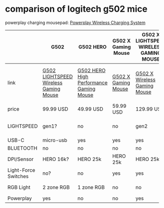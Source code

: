 # comparison of logitech g502 mice

powerplay charging mousepad: [Powerplay Wireless Charging System](https://www.logitechg.com/en-us/products/gaming-mouse-pads/powerplay-wireless-charging.943-000109.html)

|                      | G502                                                                                                                                             | G502 HERO                                                                                                                           | G502 X Gaming Mouse                                                                                              | G502 X LIGHTSPEED WIRELESS GAMING MOUSE                                                                                      | G502 X PLUS GAMING MOUSE                                                                                                                   | MX Master 3S                                                                              |
| -------------------- | ------------------------------------------------------------------------------------------------------------------------------------------------ | ----------------------------------------------------------------------------------------------------------------------------------- | ---------------------------------------------------------------------------------------------------------------- | ---------------------------------------------------------------------------------------------------------------------------- | ------------------------------------------------------------------------------------------------------------------------------------------ | ----------------------------------------------------------------------------------------- |
| link                 | [G502 LIGHTSPEED Wireless Gaming Mouse](https://www.logitechg.com/en-us/products/gaming-mice/g502-lightspeed-wireless-gaming-mouse.910-005565.html) | [G502 HERO High Performance Gaming Mouse](https://www.logitechg.com/en-us/products/gaming-mice/g502-hero-gaming-mouse.910-005469.html) | [G502 X Gaming Mouse](https://www.logitechg.com/en-us/products/gaming-mice/g502-x-wired-lightforce.910-006136.html) | [G502 X Wireless Gaming Mouse](https://www.logitechg.com/en-us/products/gaming-mice/g502-x-wireless-lightforce.910-006178.html) | [G502 X Plus Wireless RGB Gaming Mouse](https://www.logitechg.com/en-us/products/gaming-mice/g502-x-plus-wireless-lightforce.910-006160.html) | [MX Master 3s Wireless Mouse](https://www.logitech.com/en-us/shop/p/mx-master-3s.910-006556) |
| price                | 99.99 USD                                                                                                                                        | 49.99 USD                                                                                                                           | 59.99 USD                                                                                                        | 129.99 USD                                                                                                                   | 159.99 USD                                                                                                                                 | 99.99 USD                                                                                 |
| LIGHTSPEED           | gen1?                                                                                                                                            | no                                                                                                                                  | no                                                                                                               | gen2                                                                                                                         | gen2                                                                                                                                       | no / logitech bolt                                                                        |
| USB-C                | micro-usb                                                                                                                                        | yes                                                                                                                                 | yes                                                                                                              | yes                                                                                                                          | yes                                                                                                                                        | yes                                                                                       |
| BLUETOOTH            | no                                                                                                                                               | no                                                                                                                                  | no                                                                                                               | no                                                                                                                           | no                                                                                                                                         | yes                                                                                       |
| DPI/Sensor           | HERO 16k?                                                                                                                                        | HERO 25k                                                                                                                            | HERO 25k                                                                                                         | HERO 25k                                                                                                                     | HERO 25k                                                                                                                                   | 8k                                                                                        |
| Light-Force Switches | no?                                                                                                                                              | no                                                                                                                                  | yes                                                                                                              | yes                                                                                                                          | yes                                                                                                                                        | no                                                                                        |
| RGB Light            | 2 zone RGB                                                                                                                                       | 1 zone RGB                                                                                                                          | no                                                                                                               | no                                                                                                                           | 8 zone RGB                                                                                                                                 | no                                                                                        |
| Powerplay            | yes                                                                                                                                              | no                                                                                                                                  | no                                                                                                               | yes                                                                                                                          | yes                                                                                                                                        | no                                                                                        |
